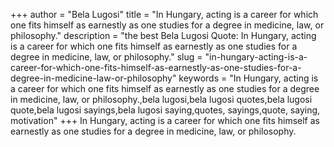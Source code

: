 +++
author = "Bela Lugosi"
title = "In Hungary, acting is a career for which one fits himself as earnestly as one studies for a degree in medicine, law, or philosophy."
description = "the best Bela Lugosi Quote: In Hungary, acting is a career for which one fits himself as earnestly as one studies for a degree in medicine, law, or philosophy."
slug = "in-hungary-acting-is-a-career-for-which-one-fits-himself-as-earnestly-as-one-studies-for-a-degree-in-medicine-law-or-philosophy"
keywords = "In Hungary, acting is a career for which one fits himself as earnestly as one studies for a degree in medicine, law, or philosophy.,bela lugosi,bela lugosi quotes,bela lugosi quote,bela lugosi sayings,bela lugosi saying,quotes, sayings,quote, saying, motivation"
+++
In Hungary, acting is a career for which one fits himself as earnestly as one studies for a degree in medicine, law, or philosophy.
